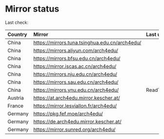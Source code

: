 <script src="./time.js"></script>
# Mirror status
Last check: <script type="text/javascript">localize(1690791778.1770215);</script>

|Country|Mirror|Last update|
|:------|:-----|:----------|
|China|https://mirrors.tuna.tsinghua.edu.cn/arch4edu/|<script type="text/javascript">localize(1690741696);</script>|
|China|https://mirrors.aliyun.com/arch4edu/|<script type="text/javascript">localize(1690698476);</script>|
|China|https://mirrors.bfsu.edu.cn/arch4edu/|<script type="text/javascript">localize(1690741696);</script>|
|China|https://mirror.iscas.ac.cn/arch4edu/|<script type="text/javascript">localize(1690741696);</script>|
|China|https://mirrors.nju.edu.cn/arch4edu/|<script type="text/javascript">localize(1690698476);</script>|
|China|https://mirrors.sau.edu.cn/arch4edu/|<script type="text/javascript">localize(1690741696);</script>|
|China|https://mirrors.ynu.edu.cn/arch4edu/|ReadTimeout|
|Austria|https://at.arch4edu.mirror.kescher.at/|<script type="text/javascript">localize(1690741696);</script>|
|France|https://mirror.lesviallon.fr/arch4edu/|<script type="text/javascript">localize(1689402753);</script>|
|Germany|https://pkg.fef.moe/arch4edu/|<script type="text/javascript">localize(1690741696);</script>|
|Germany|https://de.arch4edu.mirror.kescher.at/|<script type="text/javascript">localize(1690741696);</script>|
|Germany|https://mirror.sunred.org/arch4edu/|<script type="text/javascript">localize(1690741696);</script>|

<script src="./tablefilter/tablefilter.js"></script>
<script src="./table.js"></script>